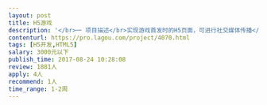 ```yaml
---                
layout: post       
title: H5游戏           
description: '</br>一 项目描述</br>实现游戏首发时的H5页面，可进行社交媒体传播</br></br>二 主要功能点</br>(1) H5游戏内容展示</br>(2) Android游戏安装包下载</br>(3) iOS的App Store链接打开</br>(4) 微信公众号分享</br>'     
contenturl: https://pro.lagou.com/project/4070.html      
tags: [H5开发,HTML5]            
salary: 3000元以下          
publish_time: 2017-08-24 10:28:08         
review: 1881人                   
apply: 4人                   
recommend: 1人                   
time_range: 1-2周              
---                 
```

